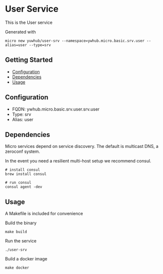 # User Service

This is the User service

Generated with

```
micro new yuwhub/user-srv --namespace=ywhub.micro.basic.srv.user --alias=user --type=srv
```

## Getting Started

- [Configuration](#configuration)
- [Dependencies](#dependencies)
- [Usage](#usage)

## Configuration

- FQDN: ywhub.micro.basic.srv.user.srv.user
- Type: srv
- Alias: user

## Dependencies

Micro services depend on service discovery. The default is multicast DNS, a zeroconf system.

In the event you need a resilient multi-host setup we recommend consul.

```
# install consul
brew install consul

# run consul
consul agent -dev
```

## Usage

A Makefile is included for convenience

Build the binary

```
make build
```

Run the service
```
./user-srv
```

Build a docker image
```
make docker
```